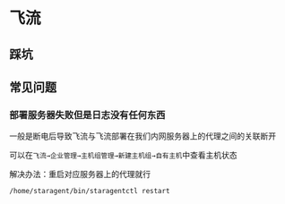 # 飞流
## 踩坑
###

## 常见问题
### 部署服务器失败但是日志没有任何东西
一般是断电后导致飞流与飞流部署在我们内网服务器上的代理之间的关联断开

可以在`飞流→企业管理→主机组管理→新建主机组→自有主机`中查看主机状态

解决办法：重启对应服务器上的代理就行
```
/home/staragent/bin/staragentctl restart
```
